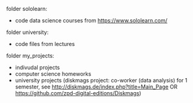 folder sololearn:
- code data science courses from https://www.sololearn.com/

folder university:
- code files from lectures

folder my_projects:
- indivudal projects
- computer science homeworks
- university projects (diskmags project: co-worker (data analysis) for 1 semester, see http://diskmags.de/index.php?title=Main_Page OR https://github.com/zpd-digital-editions/Diskmags)

